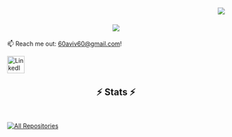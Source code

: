 <br>
<img align="right" src="https://visitor-badge.laobi.icu/badge?page_id=aviv-levi.aviv-levi"/>

<h1 align="center">
    <img src="https://readme-typing-svg.herokuapp.com?font=Righteous&size=35&duration=3000&pause=1000&center=true&vCenter=true&width=500&height=70&lines=Welcome+%F0%9F%91%8B;I'm+Aviv+Levi+!" />
</h1>

:mailbox: Reach me out: 60aviv60@gmail.com!<br>
<p align="left">


  </a>
  <a href="https://www.linkedin.com/in/aviv-le/" target="_blank" rel="noreferrer">
    <img src="https://cdn.icon-icons.com/icons2/805/PNG/96/linkedin_icon-icons.com_65929.png" alt="LinkedIn" width="40" height="40"/>
  </a>
</p>

<h2 align="center">⚡ Stats ⚡</h2>

<br>






<p align="left">
  <a href="https://github.com/aviv-levi?tab=repositories" target="_blank"><img alt="All Repositories" title="All Repositories" src="https://img.shields.io/badge/-All%20Repos-2962FF?style=for-the-badge&logo=koding&logoColor=white"/></a>
</p>
